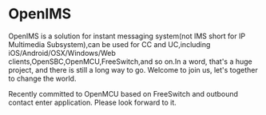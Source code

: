 # OpenIMS
OpenIMS is a solution for instant messaging system(not IMS short for IP Multimedia Subsystem),can be used for CC and UC,including iOS/Android/OSX/Windows/Web clients,OpenSBC,OpenMCU,FreeSwitch,and so on.In a word, that's a huge project, and there is still a long way to go. Welcome to join us, let's together to change the world.

Recently committed to OpenMCU based on FreeSwitch and outbound contact enter application. Please look forward to it.
